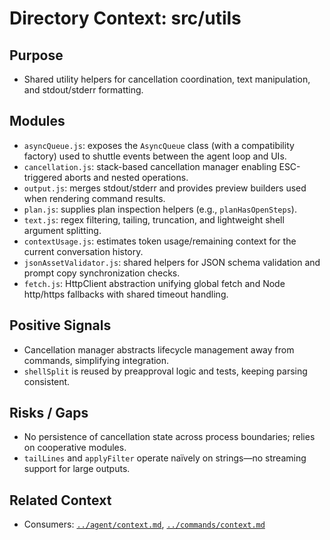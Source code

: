 # Directory Context: src/utils

## Purpose

- Shared utility helpers for cancellation coordination, text manipulation, and stdout/stderr formatting.

## Modules

- `asyncQueue.js`: exposes the `AsyncQueue` class (with a compatibility factory) used to shuttle events between the agent loop and UIs.
- `cancellation.js`: stack-based cancellation manager enabling ESC-triggered aborts and nested operations.
- `output.js`: merges stdout/stderr and provides preview builders used when rendering command results.
- `plan.js`: supplies plan inspection helpers (e.g., `planHasOpenSteps`).
- `text.js`: regex filtering, tailing, truncation, and lightweight shell argument splitting.
- `contextUsage.js`: estimates token usage/remaining context for the current conversation history.
- `jsonAssetValidator.js`: shared helpers for JSON schema validation and prompt copy synchronization checks.
- `fetch.js`: HttpClient abstraction unifying global fetch and Node http/https fallbacks with shared timeout handling.

## Positive Signals

- Cancellation manager abstracts lifecycle management away from commands, simplifying integration.
- `shellSplit` is reused by preapproval logic and tests, keeping parsing consistent.

## Risks / Gaps

- No persistence of cancellation state across process boundaries; relies on cooperative modules.
- `tailLines` and `applyFilter` operate naïvely on strings—no streaming support for large outputs.

## Related Context

- Consumers: [`../agent/context.md`](../agent/context.md), [`../commands/context.md`](../commands/context.md)
